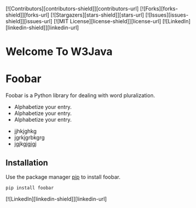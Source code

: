 <!--
*** Thanks for checking out the Best-README-Template. If you have a suggestion
*** that would make this better, please fork the repo and create a pull request
*** or simply open an issue with the tag "enhancement".
*** Thanks again! Now go create something AMAZING! :D
***
***
***
*** To avoid retyping too much info. Do a search and replace for the following:
*** github_username, repo_name, twitter_handle, email, project_title, project_description
-->



<!-- PROJECT SHIELDS -->
<!--
*** I'm using markdown "reference style" links for readability.
*** Reference links are enclosed in brackets [ ] instead of parentheses ( ).
*** See the bottom of this document for the declaration of the reference variables
*** for contributors-url, forks-url, etc. This is an optional, concise syntax you may use.
*** https://www.markdownguide.org/basic-syntax/#reference-style-links
-->
[![Contributors][contributors-shield]][contributors-url]
[![Forks][forks-shield]][forks-url]
[![Stargazers][stars-shield]][stars-url]
[![Issues][issues-shield]][issues-url]
[![MIT License][license-shield]][license-url]
[![LinkedIn][linkedin-shield]][linkedin-url]

# Welcome To W3Java


# Foobar

Foobar is a Python library for dealing with word pluralization.
- Alphabetize your entry.
- Alphabetize your entry.
- Alphabetize your entry.

* jjhkjghkg
* jgrkjgrbkgrg
* jgjkgjgjgj

## Installation

Use the package manager [pip](https://pip.pypa.io/en/stable/) to install foobar.

```
pip install foobar
```
[![LinkedIn][linkedin-shield]][linkedin-url]

